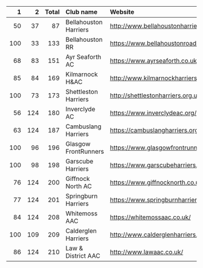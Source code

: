 |   1 |   2 |   Total | Club name             | Website                                    |
|----:|----:|--------:|:----------------------|:-------------------------------------------|
|  50 |  37 |      87 | Bellahouston Harriers | http://www.bellahoustonharriers.co.uk/     |
| 100 |  33 |     133 | Bellahouston RR       | https://www.bellahoustonroadrunners.co.uk/ |
|  68 |  83 |     151 | Ayr Seaforth AC       | https://www.ayrseaforth.co.uk/             |
|  85 |  84 |     169 | Kilmarnock H&AC       | http://www.kilmarnockharriers.com/         |
| 100 |  73 |     173 | Shettleston Harriers  | http://shettlestonharriers.org.uk/         |
|  56 | 124 |     180 | Inverclyde AC         | https://www.inverclydeac.org/              |
|  63 | 124 |     187 | Cambuslang Harriers   | https://cambuslangharriers.org/            |
| 100 |  96 |     196 | Glasgow FrontRunners  | https://www.glasgowfrontrunners.org/       |
| 100 |  98 |     198 | Garscube Harriers     | https://www.garscubeharriers.org.uk/       |
|  76 | 124 |     200 | Giffnock North AC     | https://www.giffnocknorth.co.uk/           |
|  77 | 124 |     201 | Springburn Harriers   | https://www.springburnharriers.co.uk/      |
|  84 | 124 |     208 | Whitemoss AAC         | https://whitemossaac.co.uk/                |
| 100 | 109 |     209 | Calderglen Harriers   | http://www.calderglenharriers.org.uk/      |
|  86 | 124 |     210 | Law & District AAC    | http://www.lawaac.co.uk/                   |